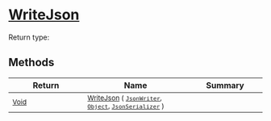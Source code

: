 # [WriteJson](./FeatureDescriptorJsonConverter-100664021.md)


Return type:
## Methods

| Return | Name | Summary | 
| --- | --- | --- | 
| <sub>[Void](https://docs.microsoft.com/en-us/dotnet/api/System.Void)</sub><img width=200/>| <sub>[WriteJson](./FeatureDescriptorJsonConverter-100664021.md) ( [`JsonWriter`](./FeatureDescriptorJsonConverter-100664021.md), [`Object`](https://docs.microsoft.com/en-us/dotnet/api/System.Object), [`JsonSerializer`](./FeatureDescriptorJsonConverter-100664021.md) )</sub>| <sub></sub><img width=200/>| <br>


